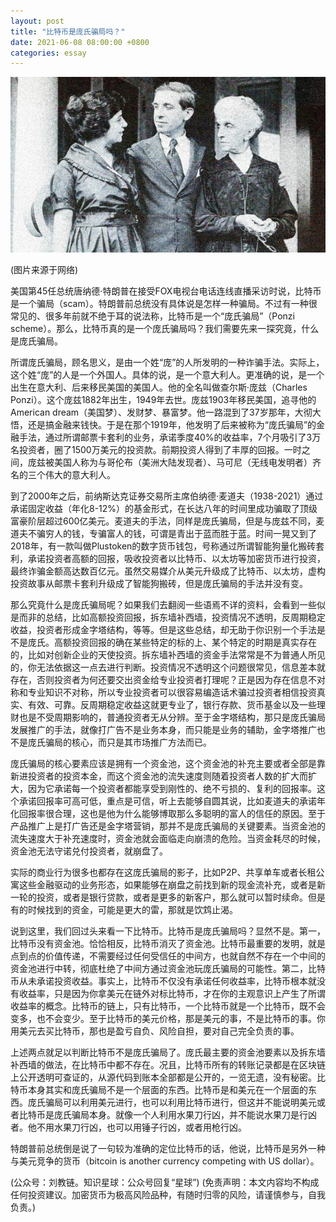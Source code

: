 ```yaml
---
layout: post
title: "比特币是庞氏骗局吗？"
date: 2021-06-08 08:00:00 +0800
categories: essay
---
```


![](/images/2021/20210608.jpg)

(图片来源于网络)

美国第45任总统唐纳德·特朗普在接受FOX电视台电话连线直播采访时说，比特币是一个骗局（scam）。特朗普前总统没有具体说是怎样一种骗局。不过有一种很常见的、很多年前就不绝于耳的说法称，比特币是一个“庞氏骗局”（Ponzi scheme）。那么，比特币真的是一个庞氏骗局吗？我们需要先来一探究竟，什么是庞氏骗局。

所谓庞氏骗局，顾名思义，是由一个姓“庞”的人所发明的一种诈骗手法。实际上，这个姓“庞”的人是一个外国人。具体的说，是一个意大利人。更准确的说，是一个出生在意大利、后来移民美国的美国人。他的全名叫做查尔斯·庞兹（Charles Ponzi）。这个庞兹1882年出生，1949年去世。庞兹1903年移民美国，追寻他的American dream（美国梦）、发财梦、暴富梦。他一路混到了37岁那年，大彻大悟，还是搞金融来钱快。于是在那个1919年，他发明了后来被称为“庞氏骗局”的金融手法，通过所谓邮票卡套利的业务，承诺季度40%的收益率，7个月吸引了3万名投资者，圈了1500万美元的投资款。前期投资人得到了丰厚的回报。一时之间，庞兹被美国人称为与哥伦布（美洲大陆发现者）、马可尼（无线电发明者）齐名的三个伟大的意大利人。

到了2000年之后，前纳斯达克证券交易所主席伯纳德·麦道夫（1938-2021）通过承诺固定收益（年化8-12%）的基金形式，在长达八年的时间里成功骗取了顶级富豪阶层超过600亿美元。麦道夫的手法，同样是庞氏骗局，但是与庞兹不同，麦道夫不骗穷人的钱，专骗富人的钱，可谓是青出于蓝而胜于蓝。时间一晃又到了2018年，有一款叫做Plustoken的数字货币钱包，号称通过所谓智能狗量化搬砖套利，承诺投资者高额的回报，吸收投资者以比特币、以太坊等加密货币进行投资，最终诈骗金额高达数百亿元。虽然交易媒介从美元升级成了比特币、以太坊，虚构投资故事从邮票卡套利升级成了智能狗搬砖，但是庞氏骗局的手法并没有变。

那么究竟什么是庞氏骗局呢？如果我们去翻阅一些语焉不详的资料，会看到一些似是而非的总结，比如高额投资回报，拆东墙补西墙，投资情况不透明，反周期稳定收益，投资者形成金字塔结构，等等。但是这些总结，却无助于你识别一个手法是不是庞氏。高额投资回报的确在某些特定的标的上、某个特定的时期是真实存在的，比如对创新企业的天使投资。拆东墙补西墙的资金手法常常是不为普通人所见的，你无法依据这一点去进行判断。投资情况不透明这个问题很常见，信息差本就存在，否则投资者为何还要交出资金给专业投资者打理呢？正是因为存在信息不对称和专业知识不对称，所以专业投资者可以很容易编造话术骗过投资者相信投资真实、有效、可靠。反周期稳定收益这就更专业了，银行存款、货币基金以及一些理财也是不受周期影响的，普通投资者无从分辨。至于金字塔结构，那只是庞氏骗局发展推广的手法，就像打广告不是业务本身，而只能是业务的辅助，金字塔推广也不是庞氏骗局的核心，而只是其市场推广方法而已。

庞氏骗局的核心要素应该是拥有一个资金池，这个资金池的补充主要或者全部是靠新进投资者的投资本金，而这个资金池的流失速度则随着投资者人数的扩大而扩大，因为它承诺每一个投资者都能享受到刚性的、绝不亏损的、复利的回报率。这个承诺回报率可高可低，重点是可信，听上去能够自圆其说，比如麦道夫的承诺年化回报率很合理，这也是他为什么能够博取那么多聪明的富人的信任的原因。至于产品推广上是打广告还是金字塔营销，那并不是庞氏骗局的关键要素。当资金池的流失速度大于补充速度时，资金池就会面临走向崩溃的危险。当资金耗尽的时候，资金池无法守诺兑付投资者，就崩盘了。

实际的商业行为很多也都存在这庞氏骗局的影子，比如P2P、共享单车或者长租公寓这些金融驱动的业务形态，如果能够在崩盘之前找到新的现金流补充，或者是新一轮的投资，或者是银行贷款，或者是更多的新客户，那么就可以暂时续命。但是有的时候找到的资金，可能是更大的雷，那就是饮鸩止渴。

说到这里，我们回过头来看一下比特币。比特币是庞氏骗局吗？显然不是。第一，比特币没有资金池。恰恰相反，比特币消灭了资金池。比特币最重要的发明，就是点到点的价值传递，不需要经过任何受信任的中间方，也就自然不存在一个中间的资金池进行中转，彻底杜绝了中间方通过资金池玩庞氏骗局的可能性。第二，比特币从未承诺投资收益。事实上，比特币不仅没有承诺任何收益率，比特币根本就没有收益率，只是因为你拿美元在链外对标比特币，才在你的主观意识上产生了所谓收益率的概念。比特币的链上，只有比特币，一个比特币就是一个比特币，既不会变多，也不会变少。至于比特币的美元价格，那是美元的事，不是比特币的事。你用美元去买比特币，那也是盈亏自负、风险自担，要对自己完全负责的事。

上述两点就足以判断比特币不是庞氏骗局了。庞氏最主要的资金池要素以及拆东墙补西墙的做法，在比特币中都不存在。况且，比特币所有的转账记录都是在区块链上公开透明可查证的，从源代码到账本全部都是公开的，一览无遗，没有秘密。比特币本身其实和庞氏骗局不是一个层面的东西。比特币是和美元在一个层面的东西。庞氏骗局可以利用美元进行，也可以利用比特币进行，但这并不能说明美元或者比特币是庞氏骗局本身。就像一个人利用水果刀行凶，并不能说水果刀是行凶者。他不用水果刀行凶，也可以用锤子行凶，或者用枪行凶。

特朗普前总统倒是说了一句较为准确的定位比特币的话，他说，比特币是另外一种与美元竞争的货币（bitcoin is another currency competing with US dollar）。

(公众号：刘教链。知识星球：公众号回复“星球”)
(免责声明：本文内容均不构成任何投资建议。加密货币为极高风险品种，有随时归零的风险，请谨慎参与，自我负责。)
